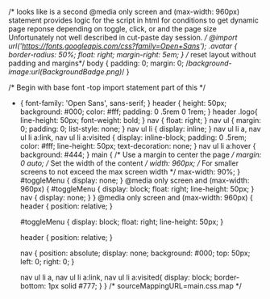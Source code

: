 /*   looks like is a second @media only screen and (max-width: 960px) statement provides logic for the script in html for
     conditions to get dynamic page reponse depending on toggle, click, or and the page size
     Unfortunately not well described in cut-paste day session.   */
@import url('https://fonts.googleapis.com/css?family=Open+Sans');
.avatar {
  border-radius: 50%; 
  float: right; 
  margin-right: 5em;
}
/* reset layout without padding and margins*/
body {
  padding: 0;
  margin: 0;
  /*background-image:url(BackgroundBadge.png)*/
} 

/* Begin with base font -top import statement part of this */
* {
  font-family: 'Open Sans', sans-serif;
}
header {
  height: 50px;
  background: #000;
  color: #fff;
  padding: 0 .5rem 0 1rem;
}
header .logo{
  line-height: 50px;
  font-weight: bold;
}
nav {
  float: right;
}
nav ul {
  margin: 0;
  padding: 0;
  list-style: none;
}
nav ul li {
  display: inline;
}
nav ul li a,
nav ul li a:link,
nav ul li a:visited {
  display: inline-block;
  padding: 0 .5rem;
  color: #fff;
  line-height: 50px;
  text-decoration: none;
}
nav ul li a:hover {
  background: #444;
}
main {
  /* Use a margin to center the page */
  margin: 0 auto;
  /* Set the width of the content */
  width: 960px;
  /* For smaller screens to not exceed the max screen width */
  max-width: 90%;
}
#toggleMenu {
    display: none;
  }
  @media only screen and (max-width: 960px)  {
    #toggleMenu {
      display: block;
      float: right;
      line-height: 50px;
    }
    nav {
      display: none; 
     }
    }
  @media only screen and (max-width: 960px)  {
    header {
      position: relative;
    }
  
    #toggleMenu {
      display: block;
      float: right;
      line-height: 50px;
    }
  
    header {
      position: relative;
    }
  
    nav {
      position: absolute;
      display: none;
      background: #000;
      top: 50px;
      left: 0;
      right: 0;
    }
  
    nav ul li a,
    nav ul li a:link,
    nav ul li a:visited{
      display: block;
      border-bottom: 1px solid #777;
    }
}
/*  sourceMappingURL=main.css.map */
